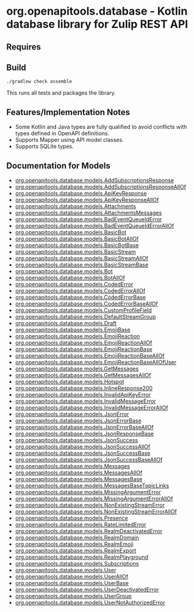 # org.openapitools.database - Kotlin database library for Zulip REST API

## Requires


## Build

```
./gradlew check assemble
```

This runs all tests and packages the library.

## Features/Implementation Notes

* Some Kotlin and Java types are fully qualified to avoid conflicts with types defined in OpenAPI definitions.
* Supports Mapper using API model classes.
* Supports SQLite types.

<a name="documentation-for-models"></a>
## Documentation for Models

 - [org.openapitools.database.models.AddSubscriptionsResponse](docs/AddSubscriptionsResponse.md)
 - [org.openapitools.database.models.AddSubscriptionsResponseAllOf](docs/AddSubscriptionsResponseAllOf.md)
 - [org.openapitools.database.models.ApiKeyResponse](docs/ApiKeyResponse.md)
 - [org.openapitools.database.models.ApiKeyResponseAllOf](docs/ApiKeyResponseAllOf.md)
 - [org.openapitools.database.models.Attachments](docs/Attachments.md)
 - [org.openapitools.database.models.AttachmentsMessages](docs/AttachmentsMessages.md)
 - [org.openapitools.database.models.BadEventQueueIdError](docs/BadEventQueueIdError.md)
 - [org.openapitools.database.models.BadEventQueueIdErrorAllOf](docs/BadEventQueueIdErrorAllOf.md)
 - [org.openapitools.database.models.BasicBot](docs/BasicBot.md)
 - [org.openapitools.database.models.BasicBotAllOf](docs/BasicBotAllOf.md)
 - [org.openapitools.database.models.BasicBotBase](docs/BasicBotBase.md)
 - [org.openapitools.database.models.BasicStream](docs/BasicStream.md)
 - [org.openapitools.database.models.BasicStreamAllOf](docs/BasicStreamAllOf.md)
 - [org.openapitools.database.models.BasicStreamBase](docs/BasicStreamBase.md)
 - [org.openapitools.database.models.Bot](docs/Bot.md)
 - [org.openapitools.database.models.BotAllOf](docs/BotAllOf.md)
 - [org.openapitools.database.models.CodedError](docs/CodedError.md)
 - [org.openapitools.database.models.CodedErrorAllOf](docs/CodedErrorAllOf.md)
 - [org.openapitools.database.models.CodedErrorBase](docs/CodedErrorBase.md)
 - [org.openapitools.database.models.CodedErrorBaseAllOf](docs/CodedErrorBaseAllOf.md)
 - [org.openapitools.database.models.CustomProfileField](docs/CustomProfileField.md)
 - [org.openapitools.database.models.DefaultStreamGroup](docs/DefaultStreamGroup.md)
 - [org.openapitools.database.models.Draft](docs/Draft.md)
 - [org.openapitools.database.models.EmojiBase](docs/EmojiBase.md)
 - [org.openapitools.database.models.EmojiReaction](docs/EmojiReaction.md)
 - [org.openapitools.database.models.EmojiReactionAllOf](docs/EmojiReactionAllOf.md)
 - [org.openapitools.database.models.EmojiReactionBase](docs/EmojiReactionBase.md)
 - [org.openapitools.database.models.EmojiReactionBaseAllOf](docs/EmojiReactionBaseAllOf.md)
 - [org.openapitools.database.models.EmojiReactionBaseAllOfUser](docs/EmojiReactionBaseAllOfUser.md)
 - [org.openapitools.database.models.GetMessages](docs/GetMessages.md)
 - [org.openapitools.database.models.GetMessagesAllOf](docs/GetMessagesAllOf.md)
 - [org.openapitools.database.models.Hotspot](docs/Hotspot.md)
 - [org.openapitools.database.models.InlineResponse200](docs/InlineResponse200.md)
 - [org.openapitools.database.models.InvalidApiKeyError](docs/InvalidApiKeyError.md)
 - [org.openapitools.database.models.InvalidMessageError](docs/InvalidMessageError.md)
 - [org.openapitools.database.models.InvalidMessageErrorAllOf](docs/InvalidMessageErrorAllOf.md)
 - [org.openapitools.database.models.JsonError](docs/JsonError.md)
 - [org.openapitools.database.models.JsonErrorBase](docs/JsonErrorBase.md)
 - [org.openapitools.database.models.JsonErrorBaseAllOf](docs/JsonErrorBaseAllOf.md)
 - [org.openapitools.database.models.JsonResponseBase](docs/JsonResponseBase.md)
 - [org.openapitools.database.models.JsonSuccess](docs/JsonSuccess.md)
 - [org.openapitools.database.models.JsonSuccessAllOf](docs/JsonSuccessAllOf.md)
 - [org.openapitools.database.models.JsonSuccessBase](docs/JsonSuccessBase.md)
 - [org.openapitools.database.models.JsonSuccessBaseAllOf](docs/JsonSuccessBaseAllOf.md)
 - [org.openapitools.database.models.Messages](docs/Messages.md)
 - [org.openapitools.database.models.MessagesAllOf](docs/MessagesAllOf.md)
 - [org.openapitools.database.models.MessagesBase](docs/MessagesBase.md)
 - [org.openapitools.database.models.MessagesBaseTopicLinks](docs/MessagesBaseTopicLinks.md)
 - [org.openapitools.database.models.MissingArgumentError](docs/MissingArgumentError.md)
 - [org.openapitools.database.models.MissingArgumentErrorAllOf](docs/MissingArgumentErrorAllOf.md)
 - [org.openapitools.database.models.NonExistingStreamError](docs/NonExistingStreamError.md)
 - [org.openapitools.database.models.NonExistingStreamErrorAllOf](docs/NonExistingStreamErrorAllOf.md)
 - [org.openapitools.database.models.Presence](docs/Presence.md)
 - [org.openapitools.database.models.RateLimitedError](docs/RateLimitedError.md)
 - [org.openapitools.database.models.RealmDeactivatedError](docs/RealmDeactivatedError.md)
 - [org.openapitools.database.models.RealmDomain](docs/RealmDomain.md)
 - [org.openapitools.database.models.RealmEmoji](docs/RealmEmoji.md)
 - [org.openapitools.database.models.RealmExport](docs/RealmExport.md)
 - [org.openapitools.database.models.RealmPlayground](docs/RealmPlayground.md)
 - [org.openapitools.database.models.Subscriptions](docs/Subscriptions.md)
 - [org.openapitools.database.models.User](docs/User.md)
 - [org.openapitools.database.models.UserAllOf](docs/UserAllOf.md)
 - [org.openapitools.database.models.UserBase](docs/UserBase.md)
 - [org.openapitools.database.models.UserDeactivatedError](docs/UserDeactivatedError.md)
 - [org.openapitools.database.models.UserGroup](docs/UserGroup.md)
 - [org.openapitools.database.models.UserNotAuthorizedError](docs/UserNotAuthorizedError.md)

